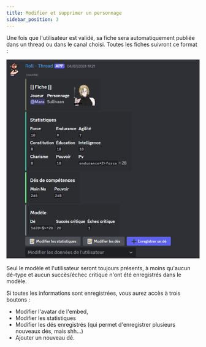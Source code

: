 ```yaml
---
title: Modifier et supprimer un personnage
sidebar_position: 3
---
```


Une fois que l'utilisateur est validé, sa fiche sera automatiquement publiée dans un thread ou dans le canal choisi. Toutes les fiches suivront ce format :

![user embed](../../assets/edit/user_embed.png)

Seul le modèle et l'utilisateur seront toujours présents, à moins qu'aucun dé-type et aucun succès/échec critique n'ont été enregistrés dans le modèle.

Si toutes les informations sont enregistrées, vous aurez accès à trois boutons :
- Modifier l'avatar de l'embed,
- Modifier les statistiques
- Modifier les dés enregistrés (qui permet d'enregistrer plusieurs nouveaux dés, mais shh...)
- Ajouter un nouveau dé.